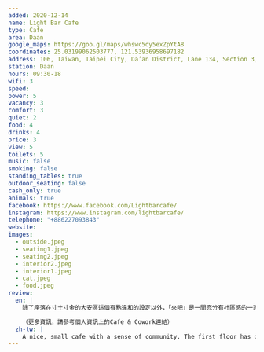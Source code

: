 ```yaml
---
added: 2020-12-14
name: Light Bar Cafe
type: Cafe
area: Daan
google_maps: https://goo.gl/maps/whswc5dy5exZpYtA8
coordinates: 25.03199062503777, 121.53936958697182
address: 106, Taiwan, Taipei City, Da’an District, Lane 134, Section 3, Xinyi Road, 12號號
station: Daan
hours: 09:30-18
wifi: 3
speed: 
power: 5
vacancy: 3
comfort: 3
quiet: 2
food: 4
drinks: 4
price: 3
view: 5
toilets: 5
music: false
smoking: false
standing_tables: true
outdoor_seating: false
cash_only: true
animals: true
facebook: https://www.facebook.com/Lightbarcafe/
instagram: https://www.instagram.com/lightbarcafe/
telephone: "+886227093843"
website: 
images:
  - outside.jpeg
  - seating1.jpeg
  - seating2.jpeg
  - interior2.jpeg
  - interior1.jpeg
  - cat.jpeg
  - food.jpeg
review:
  en: |
    除了座落在寸土寸金的大安區這個有點違和的設定以外，「來吧」是一間充分有社區感的一家小店，一樓只有吧檯座位，整體空間不太寬敞，但開放式廚房帶來強烈的親切感。順著玄關前的階梯可以來到舒服的二樓空間，這裡有一張沙發座，適合閒坐打發，也有吧台和小桌。可以想像坐在吧台為工作絞盡腦汁時，偶爾抬頭看看外頭動靜的愜意。每個座位都能找到插座，WiFi也很理想。更不得了的是這裡有很棒的餐點選擇，丹麥吐司值得一試。如果硬要說缺點，可能是這裡的風格實在太週末了，極容易讓人分心呢。過十點半很容易客滿，建議提早來。

    （更多資訊，請參考個人資訊上的Cafe & Cowork連結）
  zh-tw: |
    A nice, small cafe with a sense of community. The first floor has only counter seats and is not very spacious, but the open kitchen gives a welcoming feeling. Take the stairs to reach the comfortable second floor seating area. There is a sofa area, suitable for relaxing, counter seats, and small tables. Power outlets can be found at every seat, and there's WiFi. There are also great food options, the Danish toast is definitely worth trying. One minor “shortcoming” might be that the atmosphere is too relaxing and you might get distracted from your work or studies. It is easy to fill up after 10:30, so come early!
---
```

